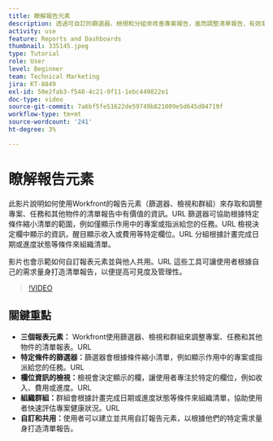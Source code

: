 ```yaml
---
title: 瞭解報告元素
description: 透過可自訂的篩選器、檢視和分組來改善專案報告，進而調整清單報告、有效率地組織資料，並實現順暢的協同合作。
activity: use
feature: Reports and Dashboards
thumbnail: 335145.jpeg
type: Tutorial
role: User
level: Beginner
team: Technical Marketing
jira: KT-8849
exl-id: 50e2fab3-f548-4c21-9f11-1ebc449822e1
doc-type: video
source-git-commit: 7a6bf5fe51622de59749b821009e5d645d04719f
workflow-type: tm+mt
source-wordcount: '241'
ht-degree: 3%

---
```


# 瞭解報告元素

此影片說明如何使用Workfront的報告元素（篩選器、檢視和群組）來存取和調整專案、任務和其他物件的清單報告中有價值的資訊。&#x200B;URL 篩選器可協助根據特定條件縮小清單的範圍，例如僅顯示作用中的專案或指派給您的任務。&#x200B;URL 檢視決定欄中顯示的資訊，醒目顯示收入或費用等特定欄位。&#x200B;URL 分組根據計畫完成日期或進度狀態等條件來組織清單。

影片也會示範如何自訂報表元素並與他人共用。&#x200B;URL 這些工具可讓使用者根據自己的需求量身打造清單報告，以便提高可見度及管理性。

>[!VIDEO](https://video.tv.adobe.com/v/3447799/?quality=12&learn=on&enablevpops&captions=chi_hant)

## 關鍵重點

* **三個報表元素：** Workfront使用篩選器、檢視和群組來調整專案、任務和其他物件的清單報表。&#x200B;URL
* **特定條件的篩選器：**&#x200B;篩選器會根據條件縮小清單，例如顯示作用中的專案或指派給您的任務。&#x200B;URL
* **欄位資訊的檢視：**&#x200B;檢視會決定顯示的欄，讓使用者專注於特定的欄位，例如收入、費用或進度。&#x200B;URL
* **組織群組：**&#x200B;群組會根據計畫完成日期或進度狀態等條件來組織清單，協助使用者快速評估專案健康狀況。&#x200B;URL
* **自訂和共用：**&#x200B;使用者可以建立並共用自訂報告元素，以根據他們的特定需求量身打造清單報告。
